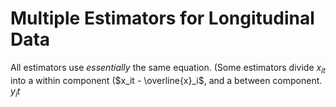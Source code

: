 # Multiple Estimators for Longitudinal Data

All estimators use *essentially* the same equation. (Some estimators divide $x_{it}$ into a within component ($x_it - \overline{x}_i$, and a between component.
$y_it$
